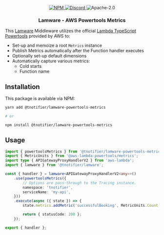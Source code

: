 <div align="center">
    <a href="https://www.npmjs.com/package/@tnotifier/lamware-powertools-metrics" target="_blank">
        <img src="https://img.shields.io/npm/v/@tnotifier/lamware-powertools-metrics?style=flat-square" alt="NPM" />
    </a>
    <a href="https://discord.gg/XMrHXtN" target="_blank">
        <img src="https://img.shields.io/discord/123906549860139008?color=7289DA&label=discord&logo=discord&logoColor=FFFFFF&style=flat-square" alt="Discord" />
    </a>
    <img src="https://img.shields.io/npm/l/@tnotifier/lamware-powertools-metrics?style=flat-square" alt="Apache-2.0" />
    <h3>Lamware - AWS Powertools Metrics</h3>
</div>

This [Lamware](https://github.com/tnotifier/lamware) Middleware utilizes the official [Lambda TypeScript Powertools](https://awslabs.github.io/aws-lambda-powertools-typescript/latest/core/metrics/) provided by AWS to:

- Set-up and memoize a root `Metrics` instance
- Publish Metrics automatically after the Function handler executes
- Optionally set-up default dimensions
- Automatically capture various metrics:
  - Cold starts
  - Function name

## Installation

This package is available via NPM:

```bash
yarn add @tnotifier/lamware-powertools-metrics

# or

npm install @tnotifier/lamware-powertools-metrics
```

## Usage

```typescript
import { powertoolsMetrics } from '@tnotifier/lamware-powertools-metrics';
import { MetricUnits } from '@aws-lambda-powertools/metrics';
import type { APIGatewayProxyHandlerV2 } from 'aws-lambda';
import { lamware } from '@tnotifier/lamware';

const { handler } = lamware<APIGatewayProxyHandlerV2<any>>()
    .use(powertoolsMetrics({
        // Options are pass-through to the Tracing instance.
        namespace: 'tnotifier',
        serviceName: 'my-api',
    }))
    .execute(async ({ state }) => {
        state.metrics.addMetric('successfulBooking', MetricUnits.Count, 1);

        return { statusCode: 200 };
    });

export { handler };
```
